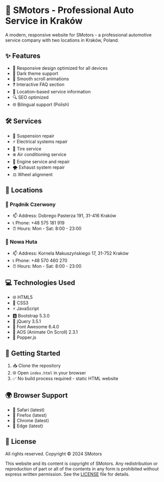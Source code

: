 # 🚗 SMotors - Professional Auto Service in Kraków

A modern, responsive website for SMotors - a professional automotive service company with two locations in Kraków, Poland.

## ✨ Features

- 📱 Responsive design optimized for all devices
- 🌙 Dark theme support
- 🔄 Smooth scroll animations
- ❓ Interactive FAQ section
- 📍 Location-based service information
- 🔍 SEO optimized
- 🌐 Bilingual support (Polish)

## 🛠️ Services

- 🔧 Suspension repair
- ⚡ Electrical systems repair
- 🛞 Tire service
- ❄️ Air conditioning service
- 🔨 Engine service and repair
- 🌪️ Exhaust system repair
- ⚖️ Wheel alignment

## 📍 Locations

### 🏢 Prądnik Czerwony

- 📫 Address: Dobrego Pasterza 191, 31-416 Kraków
- 📞 Phone: +48 575 181 919
- ⏰ Hours: Mon - Sat: 8:00 - 23:00

### 🏢 Nowa Huta

- 📫 Address: Kornela Makuszyńskiego 17, 31-752 Kraków
- 📞 Phone: +48 570 460 270
- ⏰ Hours: Mon - Sat: 8:00 - 23:00

## 💻 Technologies Used

- 🌐 HTML5
- 🎨 CSS3
- ⚡ JavaScript
- 🅱️ Bootstrap 5.3.0
- 🎯 jQuery 3.5.1
- 🎉 Font Awesome 6.4.0
- 📜 AOS (Animate On Scroll) 2.3.1
- 🔌 Popper.js

## 🚀 Getting Started

1. 📥 Clone the repository
2. 🌐 Open `index.html` in your browser
3. ✅ No build process required - static HTML website

## 🌍 Browser Support

- 🧭 Safari (latest)
- 🦊 Firefox (latest)
- 📱 Chrome (latest)
- 📱 Edge (latest)

## 📄 License

All rights reserved. Copyright © 2024 SMotors

This website and its content is copyright of SMotors. Any redistribution or reproduction of part or all of the contents in any form is prohibited without express written permission. See the [LICENSE](LICENSE) file for details.
